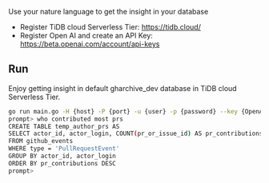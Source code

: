 Use your nature language to get the insight in your database

- Register TiDB cloud Serverless Tier: https://tidb.cloud/
- Register Open AI and create an API Key: https://beta.openai.com/account/api-keys

## Run

Enjoy getting insight in default gharchive_dev database in TiDB cloud Serverless Tier. 


```bash
go run main.go -H {host} -P {port} -u {user} -p {password} --key {OpenAI API toekn} 
prompt> who contributed most prs
CREATE TABLE temp_author_prs AS
SELECT actor_id, actor_login, COUNT(pr_or_issue_id) AS pr_contributions
FROM github_events
WHERE type = 'PullRequestEvent'
GROUP BY actor_id, actor_login
ORDER BY pr_contributions DESC
prompt>
```